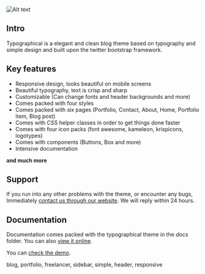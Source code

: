 ![Alt text](http://i.imgur.com/2WLjqXa.jpg)
## Intro ##
Typographical is a elegant and clean blog theme based on typography and simple design and built upon the twitter bootstrap framework.

## Key features ##
 - Responsive design, looks beautiful on mobile screens
 - Beautiful typography,  text is crisp and sharp
 - Customizable (Can change fonts and header backgrounds and more) 
 - Comes packed with four styles
 - Comes packed with six pages (Portfolio, Contact, About, Home, Portfolio item, Blog post)
 - Comes with CSS helper classes in order to get things done faster
 - Comes with four icon packs (font awesome, kameleon, krispicons, logotypes)
 - Comes with components (Buttons, Box and more)
 - Intensive documentation

**and much more**

## Support ##
If you run into any other problems with the theme, or encounter any bugs, Immediately [contact us through our website](http://tutswoods.weebly.com/contact.html).  We will reply within 24 hours.

## Documentation ##
Documentation comes packed with the typographical theme in the *docs* folder. You can also [view it online](http://blogstertutswoods.herokuapp.com/docs).

You can [check the demo](https://blogstertutswoods.herokuapp.com/ "Demo").




blog, portfolio, freelancer, sidebar, simple, header, responsive
